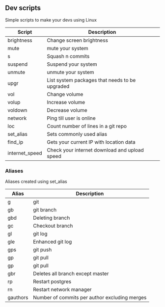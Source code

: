 ## Dev scripts

Simple scripts to make your devs using Linux

| Script         | Description                                    |
| ---------------| ---------------------------------------------- |
| brightness     | Change screen brightness                       |
| mute           | mute your system                               |
| s              | Squash n commits                               |
| suspend        | Suspend your system                            |
| unmute         | unmute your system                             |
| upgr           | List system packages that needs to be upgraded |
| vol            | Change volume                                  |
| volup          | Increase volume                                |
| voldown        | Decrease volume                                |
| network        | Ping till user is online                       |
| loc            | Count number of lines in a git repo            |
| set_alias      | Sets commonly used alias                       |
| find_ip        | Gets your current IP with location data        |
| internet_speed | Check your internet download and upload speed

### Aliases

Aliases created using set_alias

| Alias     | Description                                    |
| --------- | ---------------------------------------------- |
| g         | git                                            |
| gb        | git branch                                     |
| gbd       | Deleting branch                                |
| gc        | Checkout branch                                |
| gl        | git log                                        |
| gle       | Enhanced git log                               |
| gps       | git push                                       |
| gp        | git pull                                       |
| gp        | git pull                                       |
| gbr       | Deletes all branch except master               |
| rp        | Restart postgres                               |
| rn        | Restart network manager                        |
| gauthors  | Number of commits per author excluding merges  |
